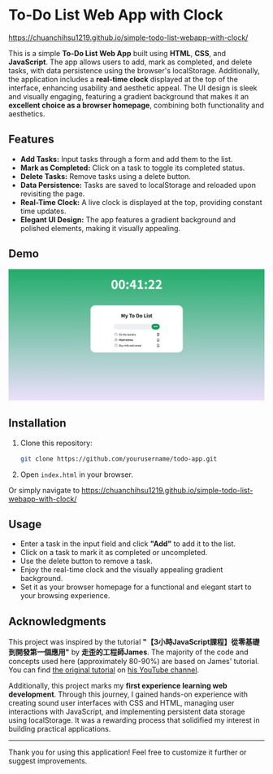 # To-Do List Web App with Clock

https://chuanchihsu1219.github.io/simple-todo-list-webapp-with-clock/

This is a simple **To-Do List Web App** built using **HTML**, **CSS**, and **JavaScript**. The app allows users to add, mark as completed, and delete tasks, with data persistence using the browser's localStorage. Additionally, the application includes a **real-time clock** displayed at the top of the interface, enhancing usability and aesthetic appeal. The UI design is sleek and visually engaging, featuring a gradient background that makes it an **excellent choice as a browser homepage**, combining both functionality and aesthetics.

## Features

- **Add Tasks:** Input tasks through a form and add them to the list.
- **Mark as Completed:** Click on a task to toggle its completed status.
- **Delete Tasks:** Remove tasks using a delete button.
- **Data Persistence:** Tasks are saved to localStorage and reloaded upon revisiting the page.
- **Real-Time Clock:** A live clock is displayed at the top, providing constant time updates.
- **Elegant UI Design:** The app features a gradient background and polished elements, making it visually appealing.

## Demo

<img src="assets/demo.png" alt="To-Do App Screenshot" style="width: 700px;">

## Installation

1. Clone this repository:  
   ```bash
   git clone https://github.com/yourusername/todo-app.git
   ```
2. Open `index.html` in your browser.

Or simply navigate to https://chuanchihsu1219.github.io/simple-todo-list-webapp-with-clock/

## Usage

- Enter a task in the input field and click **"Add"** to add it to the list.
- Click on a task to mark it as completed or uncompleted.
- Use the delete button to remove a task.
- Enjoy the real-time clock and the visually appealing gradient background.
- Set it as your browser homepage for a functional and elegant start to your browsing experience.

## Acknowledgments

This project was inspired by the tutorial **"【3小時JavaScript課程】從零基礎到開發第一個應用"** by **走歪的工程師James**. The majority of the code and concepts used here (approximately 80-90%) are based on James' tutorial. You can find [the original tutorial](https://www.youtube.com/watch?v=vDNw0FWL8zw) on [his YouTube channel](https://www.youtube.com/@james-kool).

Additionally, this project marks my **first experience learning web development**. Through this journey, I gained hands-on experience with creating sound user interfaces with CSS and HTML, managing user interactions with JavaScript, and implementing persistent data storage using localStorage. It was a rewarding process that solidified my interest in building practical applications.

---

Thank you for using this application! Feel free to customize it further or suggest improvements.

